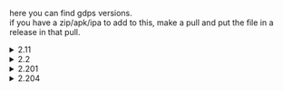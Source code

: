 here you can find gdps versions.<br>
if you have a zip/apk/ipa to add to this, make a pull and put the file in a release in that pull.<br>
<details>
<summary>2.11</summary>
<a href="https://github.com/Kingminer7/gdps-versions/releases/download/2.11/2.11.Windows.zip">2.11 Windows</a><br>
<a href="https://github.com/Kingminer7/gdps-versions/releases/download/2.11/2.11.Android.zip">2.11 Android</a><br>
<a href="https://github.com/Kingminer7/gdps-versions/releases/download/2.11/2.11.iOS.zip">2.11 iOS</a>
</details>
<details>
<summary>2.2</summary>
<a href="https://github.com/Kingminer7/gdps-versions/releases/download/2.2/2.2.Windows.zip">2.2 Windows</a><br>
<a href="https://github.com/Kingminer7/gdps-versions/releases/download/2.2/2.2.Android.zip">2.2 Android</a>
</details>
<details>
<summary>2.201</summary>
<a href="https://github.com/Kingminer7/gdps-versions/releases/download/2.201/2.201.Windows.zip">2.201 Windows</a><br>
</details>
<details>
<summary>2.204</summary>
<a href="https://github.com/Kingminer7/gdps-versions/releases/download/2.204/2.204.Windows.zip">2.204 Windows</a><br>
</details>
